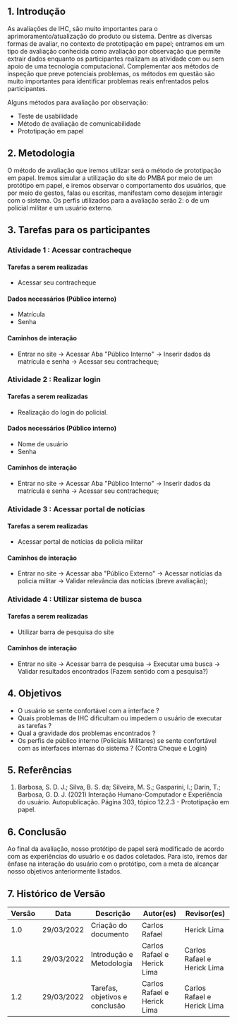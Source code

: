## 1. Introdução

As avaliações de IHC, são muito importantes para o aprimoramento/atualização do produto ou sistema. Dentre as diversas formas de avaliar, no contexto de prototipação em papel; entramos em um tipo de avaliação conhecida como avaliação por observação que permite extrair dados enquanto os participantes realizam as atividade com ou sem apoio de uma tecnologia computacional. Complementar aos métodos de inspeção que preve potenciais problemas, os métodos em questão são muito importantes para identificar problemas reais enfrentados pelos participantes. 

Alguns métodos para avaliação por observação: 

- Teste de usabilidade
- Método de avaliação de comunicabilidade 
- Prototipação em papel
  
## 2. Metodologia

O método de avaliação que iremos utilizar será o método de prototipação em papel. Iremos simular a utilização do site do PMBA por meio de um protótipo em papel, e iremos observar o comportamento dos usuários, que por meio de gestos, falas ou escritas, manifestam como desejam interagir com o sistema. Os perfis utilizados para a avaliação serão 2: o de um policial militar e um usuário externo.


## 3. Tarefas para os participantes

### Atividade 1 : Acessar contracheque

#### Tarefas a serem realizadas

- Acessar seu contracheque

#### Dados necessários (Público interno)

- Matrícula
- Senha

#### Caminhos de interação

- Entrar no site -> Acessar Aba "Público Interno" -> Inserir dados da matrícula e senha -> Acessar seu contracheque;

### Atividade 2 : Realizar login

#### Tarefas a serem realizadas

- Realização do login do policial.

#### Dados necessários (Público interno)

- Nome de usuário
- Senha

#### Caminhos de interação

- Entrar no site -> Acessar Aba "Público Interno" -> Inserir dados da matrícula e senha -> Acessar seu contracheque;

### Atividade 3 : Acessar portal de notícias

#### Tarefas a serem realizadas

- Acessar portal de notícias da policia militar

#### Caminhos de interação

- Entrar no site -> Acessar aba "Público Externo" -> Acessar notícias da policia militar -> Validar relevância das notícias (breve avaliação);

### Atividade 4 : Utilizar sistema de busca

#### Tarefas a serem realizadas

- Utilizar barra de pesquisa do site

#### Caminhos de interação

- Entrar no site -> Acessar barra de pesquisa  -> Executar uma busca -> Validar resultados encontrados (Fazem sentido com a pesquisa?)
 
## 4. Objetivos

- O usuário se sente confortável com a interface ? 
- Quais problemas de IHC dificultam ou impedem o usuário de executar as tarefas ?
- Qual a gravidade dos problemas encontrados ?
- Os perfis de público interno (Policiais Militares) se sente confortável com as interfaces internas do sistema ? (Contra Cheque e Login)


## 5. Referências

1. Barbosa, S. D. J.; Silva, B. S. da; Silveira, M. S.; Gasparini, I.; Darin, T.; Barbosa, G. D. J. (2021)
   Interação Humano-Computador e Experiência do usuário. Autopublicação. Página 303, tópico 12.2.3 - Prototipação em papel.

## 6. Conclusão

Ao final da avaliação, nosso protótipo de papel será modificado de acordo com as experiências do usuário e os dados coletados. Para isto, iremos dar ênfase na interação do usuário com o protótipo, com a meta de alcançar nosso objetivos anteriormente listados. 


## 7. Histórico de Versão

| Versão |  Data  |        Descrição        |     Autor(es)     | Revisor(es) |
|--------|--------|-------------------------|-------------------|-------------|
| 1.0    | 29/03/2022        | Criação do documento    |  Carlos Rafael | Herick Lima|
| 1.1    | 29/03/2022        | Introdução  e Metodologia  |  Carlos Rafael e Herick Lima | Carlos Rafael e Herick Lima|
| 1.2    | 29/03/2022        | Tarefas, objetivos e conclusão    |  Carlos Rafael e Herick Lima | Carlos Rafael e Herick Lima|

